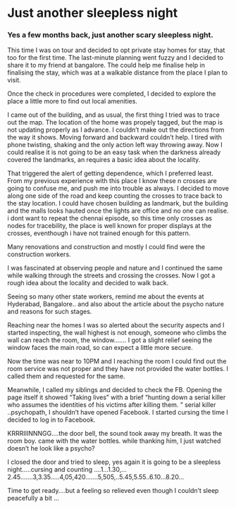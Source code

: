 

# Just another sleepless night 
<h3> Yes a few months back, just another scary sleepless night. </h3>


   <body>

 <p> 
This time I was on tour and decided to opt private stay homes for stay, that too for the first time. 
The last-minute planning went fuzzy and I decided to share it to my friend at bangalore.  The could help me finalise                        help in finalising 
the stay, which was at a walkable distance from the place I plan to visit.
</p>  
  
<p> 
Once the check in procedures were completed, I decided to explore the place a little more to find out local amenities.</p>  
<p> 
I came out of the building, and as usual, the first thing I tried was to trace out the map.
The location of the home was propely tagged, but the map is not updating properly as I advance. 
I couldn’t make out the directions from the way it shows. Moving forward and backward couldn’t help. 
I tired with phone twisting, shaking and the only action left way throwing away. Now I could realise it is not going to be an easy 
task when the darkness already covered the landmarks, an requires a basic idea about the locality.
</p>  
<p> 
That triggered the alert of getting dependence, which I preferred least. 
From my previous experience with this place I know these n crosses are going to confuse me, and push me into trouble as always.  
I decided to move along one side of the road and keep counting the crosses to trace back to the stay location. 
I could have chosen building as landmark, but the building and the malls looks hauted once the lights are office and no one can realise. 
i dont want to repeat the chennai episode, so this time only crosses as nodes for tracebility, the place is well known for proper displays at the crosses, 
eventhough i have not trained enough for this pattern.
</p>  
<p> 
Many renovations and construction and mostly I could find were the construction workers.
</p>  
<p> 
I was fascinated at observing people and nature and I continued the same while walking through the streets and crossing the crosses.
                                Now I got a rough idea about the locality and decided to walk back.
</p>  
                                <p> 
Seeing so many other state workers, remind me about the events at Hyderabad, Bangalore.. and also about the article about the psycho nature and reasons for such stages.
</p>  
                                <p> 
Reaching near the homes I was so alerted about the security aspects and I started inspecting, the wall highest is not enough, 
                                someone who climbs the wall can reach the room, the window……. 
                                I got a slight relief seeing the window faces the main road, so can expect a little more secure.
</p>  
                                <p> 
Now the time was near to 10PM and I reaching the room I could find out the room service was not proper and they have not provided the water bottles. 
                                I called them and requested for the same.
</p>  
                                <p> 
Meanwhile, I called my siblings and decided to check the FB. Opening the page itself it showed 
                                “Taking lives” with a brief “hunting down a serial killer who assumes the identities of his victims after killing them.
                                ” serial killer ..psychopath, I shouldn’t have opened Facebook. I started cursing the time I decided to log in to Facebook.
</p>  
                                <p> 
KRRRIIINNNGG….the door bell, the sound took away my breath. It was the room boy. came with the water bottles. 
                                while thanking him, I just watched doesn’t he look like a psycho?
</p>  
                                <p> 
I closed the door and tried to sleep, yes again it is going to be a sleepless
                                night…..cursing and counting ….1…1.30,…2.45…….3,3.35…..4,05,420…….5,505,..5.45,5.55..6.10…8.20…
</p>  
Time to get ready….but a feeling so relieved even though I couldn’t sleep peacefully a bit …
                               
                               
                               
                          
                               
   </body>



